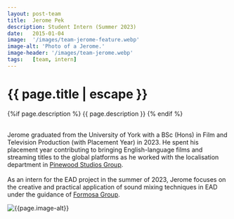 ```yaml
---
layout: post-team
title:  Jerome Pek
description: Student Intern (Summer 2023)
date:   2015-01-04
image:  '/images/team-jerome-feature.webp'
image-alt: 'Photo of a Jerome.'
image-header: '/images/team-jerome.webp'
tags:   [team, intern]
---
```

<!-- begin hero -->
  <div class="container">
    <div class="row">
      <div class="col col-12">
        <div class="hero2__inner">
          <div class="hero2__left">
            <h1 class="post__title">{{ page.title | escape }}</h1>
          {%if page.description %}
            {{ page.description }}
          {% endif %}
          <br><br>
          <p>Jerome graduated from the University of York with a BSc (Hons) in Film and Television Production (with Placement Year) in 2023. He spent his placement year contributing to bringing English-language films and streaming titles to the global platforms as he worked with the localisation department in <a href="https://pinewoodgroup.com/">Pinewood Studios Group</a>.
          <br><br>
         As an intern for the EAD project in the summer of 2023, Jerome focuses on the creative and practical application of sound mixing techniques in EAD under the guidance of <a href="https://formosagroup.com/">Formosa Group</a>.
          </p>
           </div>
          <div class="hero2__right">
              <img class="lazy" data-src="{{page.image-header}}" alt="{{page.image-alt}}">
        </div>
      </div>
    </div>
  </div>
